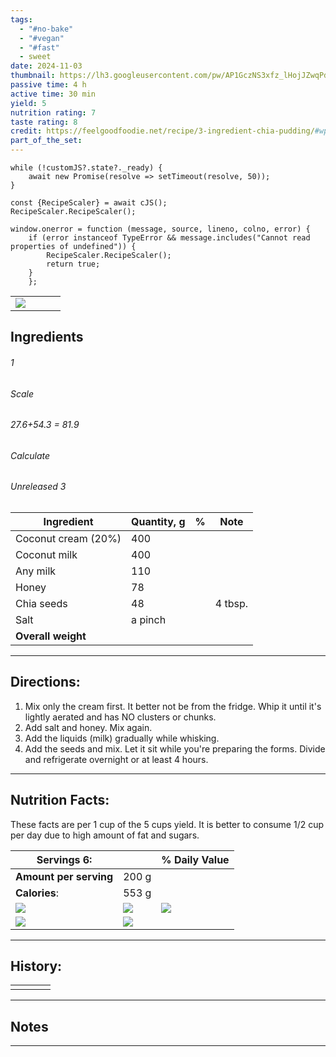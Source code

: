 ```yaml
---
tags:
  - "#no-bake"
  - "#vegan"
  - "#fast"
  - sweet
date: 2024-11-03
thumbnail: https://lh3.googleusercontent.com/pw/AP1GczNS3xfz_lHojJZwqPdNr18kTX2DSLyQ9iDrHClPUWQ6Vofnwgv2Ii_XA20X0BFkh30Wb7xdI_RFz7XT0PFX_n-G4b8GqMJiM2SjkoFKu2vOhV_gl3cGLB-68_hZYju96Apb-P5rY3bREzAdtM0TfS26=w1171-h879-s-no-gm?authuser=0
passive time: 4 h
active time: 30 min
yield: 5
nutrition rating: 7
taste rating: 8
credit: https://feelgoodfoodie.net/recipe/3-ingredient-chia-pudding/#wprm-recipe-container-5591
part_of_the_set:
---
```

```dataviewjs
while (!customJS?.state?._ready) { 
	await new Promise(resolve => setTimeout(resolve, 50)); 
} 

const {RecipeScaler} = await cJS();
RecipeScaler.RecipeScaler();

window.onerror = function (message, source, lineno, colno, error) {
	if (error instanceof TypeError && message.includes("Cannot read properties of undefined")) {
		RecipeScaler.RecipeScaler();
		return true;
	}
    };
```

|                                                                                                                                                                                                                                      |     |     |     |
| ------------------------------------------------------------------------------------------------------------------------------------------------------------------------------------------------------------------------------------ | --- | --- | --- |
| ![](https://lh3.googleusercontent.com/pw/AP1GczNS3xfz_lHojJZwqPdNr18kTX2DSLyQ9iDrHClPUWQ6Vofnwgv2Ii_XA20X0BFkh30Wb7xdI_RFz7XT0PFX_n-G4b8GqMJiM2SjkoFKu2vOhV_gl3cGLB-68_hZYju96Apb-P5rY3bREzAdtM0TfS26=w1171-h879-s-no-gm?authuser=0) |     |     |     |

## Ingredients

###### 1
###### Scale
###### 27.6+54.3 = 81.9
###### Calculate
###### Unreleased 3

| Ingredient          | Quantity, g | %   | Note    |
| ------------------- | ----------- | --- | ------- |
| Coconut cream (20%) | 400         |     |         |
| Coconut milk        | 400         |     |         |
| Any milk            | 110         |     |         |
| Honey               | 78          |     |         |
| Chia seeds          | 48          |     | 4 tbsp. |
| Salt                | a pinch     |     |         |
| **Overall weight**  |             |     |         |




---
## Directions:

1. Mix only the cream first. It better not be from the fridge. Whip it until it's lightly aerated and has NO clusters or chunks.
2. Add salt and honey. Mix again.
3. Add the liquids (milk) gradually while whisking.
4. Add the seeds and mix. Let it sit while you're preparing the forms. Divide and refrigerate overnight or at least 4 hours. 


---
## Nutrition Facts:
These facts are per 1 cup of the 5 cups yield. It is better to consume 1/2 cup per day due to high amount of fat and sugars.

| **Servings 6:**                                                                                                                                                                                                                     |                                                                                                                                                                                                                                     | % Daily Value                                                                                                                                                                                                                       |
| ----------------------------------------------------------------------------------------------------------------------------------------------------------------------------------------------------------------------------------- | ----------------------------------------------------------------------------------------------------------------------------------------------------------------------------------------------------------------------------------- | ----------------------------------------------------------------------------------------------------------------------------------------------------------------------------------------------------------------------------------- |
| **Amount per serving**                                                                                                                                                                                                              | 200 g                                                                                                                                                                                                                               |                                                                                                                                                                                                                                     |
| **Calories**:                                                                                                                                                                                                                       | 553 g                                                                                                                                                                                                                               |                                                                                                                                                                                                                                     |
| ![](https://lh3.googleusercontent.com/pw/AP1GczPruh1VveofUzHNSoHmLvjcsIBK-JYgYLlEMbPxALmtVhwephS5Miri-kb6hbTMcnX2EfZi04QgA9ZGZJ3b-zWMnAUt4PTxx3Pa5FNJVmWpfjSLZGbHYThjYsPyp-zmapcZLWcCILsZzunRPCNAwnHc=w700-h566-s-no-gm?authuser=0) | ![](https://lh3.googleusercontent.com/pw/AP1GczNGbFju1nQzftg5ZCFG06F4vVu4ksLEjGbQ7xqq6NdX5R2glLVGvhRI1uUUW8dzFaXm1W05do2xGu8h_YbFxgitlwZvxlPPk02LLRCdHUatOk-L4VUy_lUTS1zszUUem1FF55e75nSoQMpR24DFTLiV=w509-h656-s-no-gm?authuser=0) | ![](https://lh3.googleusercontent.com/pw/AP1GczM1lfZXTuUxQ1lwE5cTExn9nhEWk7jzmSqHYfksjHHNRIqhvWxcaz23lDlHIeGXUBiSP0FeBsOKz9b0AlveZgS8Ab6pQ1GOR8KS4l4D1uiS38jMwObL7k4o9wJLFaK_YKQQc3KAhwmtUTi0TfKwZU76=w495-h572-s-no-gm?authuser=0) |
| ![](https://lh3.googleusercontent.com/pw/AP1GczPY_BeVXv6hRhXruoSjmd92J_j-72n-62kdcpG6rK157RZKHHhsBoj0AbB1gbkVW1GHMuonYhGPJMvFufBpAErpjVzqBNb5mzlTva-3NFm63YzaGCTBV-btRBaEUZO4dz1RgCDZrbgzExLSsPI6QBsL=w531-h828-s-no-gm?authuser=0) | ![](https://lh3.googleusercontent.com/pw/AP1GczPTo0hIailrr2AVabmo_I3JqGhcS37W0bC694eC4H9Z0ZZfJlkE3Ea9lFlmT4Zz4GGNra4_t_1BP9etS3AFTwo9GlkSOynr9dm_TZScmuO_CVebxx0VUG-0VCD94K4L1oaf976t16-BxfJ_PDVZPgU6=w447-h617-s-no-gm?authuser=0) |                                                                                                                                                                                                                                     |



---
## History:

|     |                   |                   |                   |
| --- | ----------------- | ----------------- | ----------------- |
|     |                   |                   |                   |


---
## Notes


>

---



